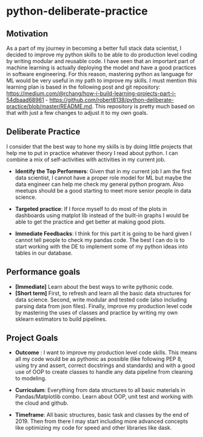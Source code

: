 # python-deliberate-practice
## Motivation
As a part of my journey in becoming a better full stack data scientist, I decided to improve my python skills to be able to do production level coding by writing modular and reusable code. I have seen that an important part of machine learning is actually deploying the model and have a good practices in software engineering. For this reason, mastering python as language for ML would be very useful in my path to improve my skills. I must mention this learning plan is based in the following post and git repository: https://medium.com/@rchang/how-i-build-learning-projects-part-i-54dbaad68961 - https://github.com/robert8138/python-deliberate-practice/blob/master/README.md. This repository is pretty much based on that with just a few changes to adjust it to my own goals.
## Deliberate Practice
I consider that the best way to hone my skills is by doing little projects that help me to put in practice whatever theory I read about python. I can combine a mix of self-activities with activities in my current job. 

* __Identify the Top Performers__: Given that in my current job I am the first data scientist, I cannot have a proper role model for ML but maybe the data engineer can help me check my general python program. Also meetups should be a good starting to meet more senior people in data science.

* __Targeted practice__: If I force myself to do most of the plots in dashboards using matplot lib instead of the built-in graphs I would be able to get the practice and get better at making good plots.

* __Immediate Feedbacks__: I think for this part it is going to be hard given I cannot tell people to check my pandas code. The best I can do is to start working with the DE to implement some of my python ideas into tables in our database.

## Performance goals
* __[Immediate]__ Learn about the best ways to write pythonic code.
* __[Short term]__ First, to refresh and learn all the basic data structures for data science. Second, write modular and tested code (also including parsing data from json files). Finally, improve my production level code by mastering the uses of classes and practice by writing my own sklearn estimators to build pipelines.

## Project Goals
* __Outcome__ : I want to improve my production level code skills. This means all my code would be as pythonic as possible (like following PEP 8, using try and assert, correct docstrings and standards) and with a good use of OOP to create classes to handle any data pipeline from cleaning to modeling.

* __Curriculum__: Everything from data structures to all basic materials in Pandas/Matplotlib combo. Learn about OOP, unit test and working with the cloud and github.

* __Timeframe__: All basic structures, basic task and classes by the end of 2019. Then from there I may start including more advanced concepts like optimizing my code for speed and other libraries like dask.







